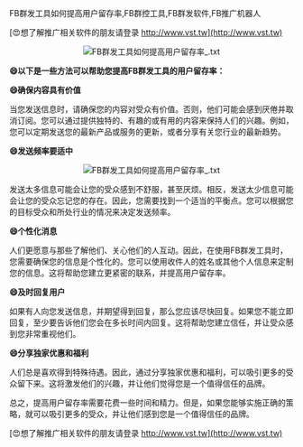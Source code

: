 FB群发工具如何提高用户留存率,FB群控工具,FB群发软件,FB推广机器人

[😍想了解推广相关软件的朋友请登录 http://www.vst.tw](http://www.vst.tw)

 <center><img src="https://vst.tw/MP4/tuiguang/png/5.png" alt="FB群发工具如何提高用户留存率_.txt"></center>

**😄以下是一些方法可以帮助您提高FB群发工具的用户留存率：**

**😄确保内容具有价值**

当您发送信息时，请确保您的内容对受众有价值。否则，他们可能会感到厌倦并取消订阅。您可以通过提供独特的、有趣的或有用的内容来保持人们的兴趣。例如，您可以定期发送您的最新产品或服务的更新，或者分享有关您行业的最新趋势。

**😄发送频率要适中**

 <center><img src="https://vst.tw/MP4/tuiguang/png/7.png" alt="FB群发工具如何提高用户留存率_.txt"></center>

发送太多信息可能会让您的受众感到不舒服，甚至厌烦。相反，发送太少信息可能会让您的受众忘记您的存在。因此，您需要找到一个适当的平衡点。您可以根据您的目标受众和所处行业的情况来决定发送频率。

**😄个性化消息**

人们更愿意与那些了解他们、关心他们的人互动。因此，在使用FB群发工具时，您需要确保您的信息是个性化的。您可以使用收件人的姓名或其他个人信息来定制您的信息。这将帮助您建立更紧密的联系，并提高用户留存率。

**😄及时回复用户**

如果有人向您发送信息，并期望得到回复，那么您应该尽快回复。如果您不能立即回复，至少要告诉他们您会在多长时间内回复。这将帮助您建立信任，并让受众感到您非常重视他们。

**😄分享独家优惠和福利**

人们总是喜欢得到特殊待遇。因此，通过分享独家优惠和福利，可以吸引更多的受众留下来。这将激发他们的兴趣，并让他们觉得您是一个值得信任的品牌。

总之，提高用户留存率需要花费一些时间和精力。但是，如果您能够实施正确的策略，就可以吸引更多的受众，并让他们感到您是一个值得信任的品牌。

[😍想了解推广相关软件的朋友请登录 http://www.vst.tw](http://www.vst.tw)



